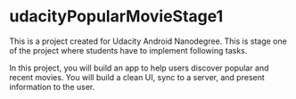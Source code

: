 # udacityPopularMovieStage1
This is a project created for Udacity Android Nanodegree. This is stage one of the project where students have to implement following tasks.

In this project, you will build an app to help users discover popular and recent movies. You will build a clean UI, sync to a server, 
and present information to the user.

